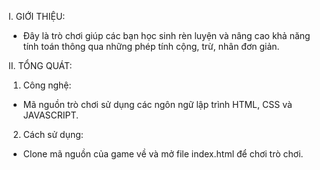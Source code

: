 I. GIỚI THIỆU:
- Đây là trò chơi giúp các bạn học sinh rèn luyện và nâng cao khả năng tính toán thông qua những phép tính cộng, trừ, nhân đơn giản.

II. TỔNG QUÁT:
1. Công nghệ:
- Mã nguồn trò chơi sử dụng các ngôn ngữ lập trình HTML, CSS và JAVASCRIPT.
2. Cách sử dụng:
- Clone mã nguồn của game về và mở file index.html để chơi trò chơi.
